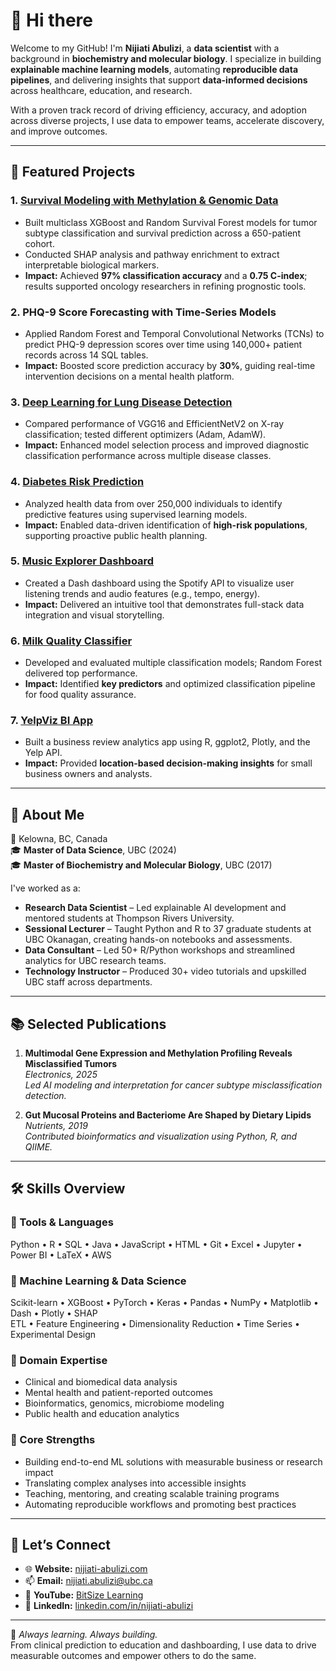 # 👋 Hi there

Welcome to my GitHub! I'm **Nijiati Abulizi**, a **data scientist** with a background in **biochemistry and molecular biology**. I specialize in building **explainable machine learning models**, automating **reproducible data pipelines**, and delivering insights that support **data-informed decisions** across healthcare, education, and research.

With a proven track record of driving efficiency, accuracy, and adoption across diverse projects, I use data to empower teams, accelerate discovery, and improve outcomes.

---

## 🔬 Featured Projects

### 1. [**Survival Modeling with Methylation & Genomic Data**](https://github.com/nijiati-abulizi/Glioma)
- Built multiclass XGBoost and Random Survival Forest models for tumor subtype classification and survival prediction across a 650-patient cohort.
- Conducted SHAP analysis and pathway enrichment to extract interpretable biological markers.
- **Impact:** Achieved **97% classification accuracy** and a **0.75 C-index**; results supported oncology researchers in refining prognostic tools.

### 2. **PHQ-9 Score Forecasting with Time-Series Models**
- Applied Random Forest and Temporal Convolutional Networks (TCNs) to predict PHQ-9 depression scores over time using 140,000+ patient records across 14 SQL tables.
- **Impact:** Boosted score prediction accuracy by **30%**, guiding real-time intervention decisions on a mental health platform.

### 3. [**Deep Learning for Lung Disease Detection**](https://github.com/nijiati-abulizi/cnn_lung_disease)
- Compared performance of VGG16 and EfficientNetV2 on X-ray classification; tested different optimizers (Adam, AdamW).
- **Impact:** Enhanced model selection process and improved diagnostic classification performance across multiple disease classes.

### 4. [**Diabetes Risk Prediction**](https://github.com/nijiati-abulizi/diabetes_prediction)
- Analyzed health data from over 250,000 individuals to identify predictive features using supervised learning models.
- **Impact:** Enabled data-driven identification of **high-risk populations**, supporting proactive public health planning.

### 5. [**Music Explorer Dashboard**](https://github.com/nijiati-abulizi/spotify_dashboard)
- Created a Dash dashboard using the Spotify API to visualize user listening trends and audio features (e.g., tempo, energy).
- **Impact:** Delivered an intuitive tool that demonstrates full-stack data integration and visual storytelling.

### 6. [**Milk Quality Classifier**](https://github.com/nijiati-abulizi/milk_quality_prediction)
- Developed and evaluated multiple classification models; Random Forest delivered top performance.
- **Impact:** Identified **key predictors** and optimized classification pipeline for food quality assurance.

### 7. [**YelpViz BI App**](https://github.com/nijiati-abulizi/yelp_api_wrapper)
- Built a business review analytics app using R, ggplot2, Plotly, and the Yelp API.
- **Impact:** Provided **location-based decision-making insights** for small business owners and analysts.

---

## 🧠 About Me

📍 Kelowna, BC, Canada  
🎓 **Master of Data Science**, UBC (2024)  
🎓 **Master of Biochemistry and Molecular Biology**, UBC (2017)  

I've worked as a:
- **Research Data Scientist** – Led explainable AI development and mentored students at Thompson Rivers University.
- **Sessional Lecturer** – Taught Python and R to 37 graduate students at UBC Okanagan, creating hands-on notebooks and assessments.
- **Data Consultant** – Led 50+ R/Python workshops and streamlined analytics for UBC research teams.
- **Technology Instructor** – Produced 30+ video tutorials and upskilled UBC staff across departments.

---

## 📚 Selected Publications

1. **Multimodal Gene Expression and Methylation Profiling Reveals Misclassified Tumors**  
   _Electronics, 2025_  
   *Led AI modeling and interpretation for cancer subtype misclassification detection.*

2. **Gut Mucosal Proteins and Bacteriome Are Shaped by Dietary Lipids**  
   _Nutrients, 2019_  
   *Contributed bioinformatics and visualization using Python, R, and QIIME.*

---

## 🛠 Skills Overview

### 🧪 Tools & Languages  
Python • R • SQL • Java • JavaScript • HTML • Git • Excel • Jupyter • Power BI • LaTeX • AWS

### 🧠 Machine Learning & Data Science  
Scikit-learn • XGBoost • PyTorch • Keras • Pandas • NumPy • Matplotlib • Dash • Plotly • SHAP  
ETL • Feature Engineering • Dimensionality Reduction • Time Series • Experimental Design

### 🧬 Domain Expertise  
- Clinical and biomedical data analysis  
- Mental health and patient-reported outcomes  
- Bioinformatics, genomics, microbiome modeling  
- Public health and education analytics

### 🚀 Core Strengths  
- Building end-to-end ML solutions with measurable business or research impact  
- Translating complex analyses into accessible insights  
- Teaching, mentoring, and creating scalable training programs  
- Automating reproducible workflows and promoting best practices

---

## 🔗 Let’s Connect

- 🌐 **Website:** [nijiati-abulizi.com](https://nijiati-abulizi.com)  
- 📫 **Email:** nijiati.abulizi@ubc.ca  
- 🎥 **YouTube:** [BitSize Learning](https://www.youtube.com/@LearnBitSize)  
- 💼 **LinkedIn:** [linkedin.com/in/nijiati-abulizi](https://www.linkedin.com/in/nijiati-abulizi)

---

🧠 *Always learning. Always building.*  
From clinical prediction to education and dashboarding, I use data to drive measurable outcomes and empower others to do the same.
